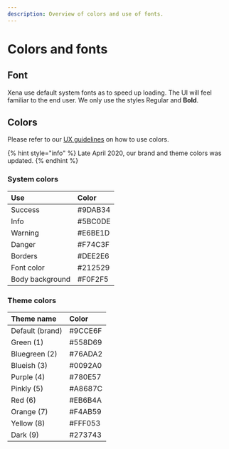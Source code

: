 ```yaml
---
description: Overview of colors and use of fonts.
---
```


# Colors and fonts

## Font

Xena use default system fonts as to speed up loading. The UI will feel familiar to the end user. We only use the styles Regular and **Bold**.

## Colors

Please refer to our [UX guidelines](../../the-possibilities/user-experience.md) on how to use colors.

{% hint style="info" %}
Late April 2020, our brand and theme colors was updated.
{% endhint %}

### System colors

| Use | Color |
| :--- | :--- |
| Success | \#9DAB34 |
| Info | \#5BC0DE |
| Warning | \#E6BE1D |
| Danger | \#F74C3F |
| Borders | \#DEE2E6 |
| Font color | \#212529 |
| Body background | \#F0F2F5 |

### Theme colors

| Theme name | Color |
| :--- | :--- |
| Default \(brand\) | \#9CCE6F |
| Green \(1\) | \#558D69 |
| Bluegreen \(2\) | \#76ADA2 |
| Blueish \(3\) | \#0092A0 |
| Purple \(4\) | \#780E57 |
| Pinkly \(5\) | \#A8687C |
| Red \(6\) | \#EB6B4A |
| Orange \(7\) | \#F4AB59 |
| Yellow \(8\) | \#FFF053 |
| Dark \(9\) | \#273743 |

